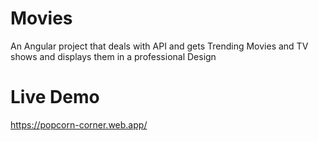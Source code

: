 # Movies

An Angular project that deals with API and gets Trending Movies and TV shows and displays them in a professional Design

# Live Demo

https://popcorn-corner.web.app/
